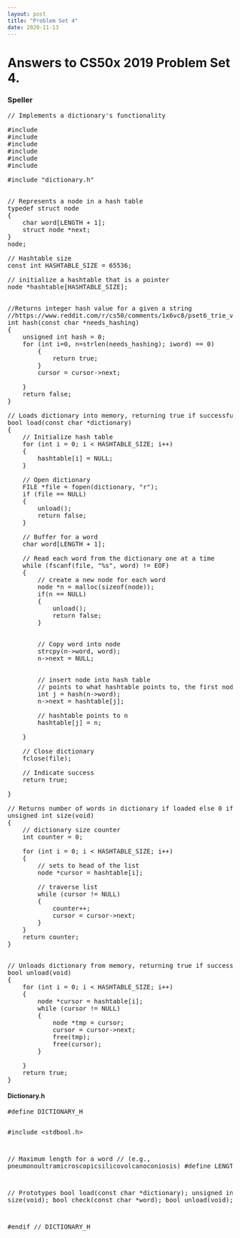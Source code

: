 ```yaml
---
layout: post
title: "Problem Set 4"
date: 2020-11-13
---
```


<h1>Answers to CS50x 2019 Problem Set 4.
</h1>

<h3>Speller</h3>

<PRE>
// Implements a dictionary's functionality

#include <ctype.h>
#include <stdbool.h>
#include <stdio.h>
#include <stdlib.h>
#include <string.h>
#include <strings.h>

#include "dictionary.h"


// Represents a node in a hash table
typedef struct node
{
    char word[LENGTH + 1];
    struct node *next;
}
node;

// Hashtable size
const int HASHTABLE_SIZE = 65536;

// initialize a hashtable that is a pointer
node *hashtable[HASHTABLE_SIZE];


//Returns integer hash value for a given a string
//https://www.reddit.com/r/cs50/comments/1x6vc8/pset6_trie_vs_hashtable/cf9nlkn/
int hash(const char *needs_hashing)
{
    unsigned int hash = 0;
    for (int i=0, n=strlen(needs_hashing); i<n; i++)
        hash = (hash << 2) ^ needs_hashing[i];
    return hash % HASHTABLE_SIZE;
}

// Returns true if word is in dictionary else false
bool check(const char *word)
{
    
    // set cursor to point to beginning of appropriate linked list
    node *cursor = hashtable[hash(word)];

    // traverse dictionary
    while (cursor != NULL)
    {
        // compare word to dictionary
        if (strcasecmp(word, cursor->word) == 0)
        {
            return true;
        }
        cursor = cursor->next;

    }
    return false;
}

// Loads dictionary into memory, returning true if successful else false
bool load(const char *dictionary)
{
    // Initialize hash table
    for (int i = 0; i < HASHTABLE_SIZE; i++)
    {
        hashtable[i] = NULL;
    }

    // Open dictionary
    FILE *file = fopen(dictionary, "r");
    if (file == NULL)
    {
        unload();
        return false;
    }

    // Buffer for a word
    char word[LENGTH + 1];

    // Read each word from the dictionary one at a time
    while (fscanf(file, "%s", word) != EOF)
    {
        // create a new node for each word
        node *n = malloc(sizeof(node));
        if(n == NULL)
        {
            unload();
            return false;
        }


        // Copy word into node
        strcpy(n->word, word);
        n->next = NULL;


        // insert node into hash table
        // points to what hashtable points to, the first node
        int j = hash(n->word);
        n->next = hashtable[j];

        // hashtable points to n
        hashtable[j] = n;

    }

    // Close dictionary
    fclose(file);

    // Indicate success
    return true;

}

// Returns number of words in dictionary if loaded else 0 if not yet loaded
unsigned int size(void)
{
    // dictionary size counter
    int counter = 0;

    for (int i = 0; i < HASHTABLE_SIZE; i++)
    {
        // sets to head of the list
        node *cursor = hashtable[i];

        // traverse list
        while (cursor != NULL)
        {
            counter++;
            cursor = cursor->next;
        }
    }
    return counter;
}


// Unloads dictionary from memory, returning true if successful else false
bool unload(void)
{
    for (int i = 0; i < HASHTABLE_SIZE; i++)
    {
        node *cursor = hashtable[i];
        while (cursor != NULL)
        {
            node *tmp = cursor;
            cursor = cursor->next;
            free(tmp);
            free(cursor);
        }
        
    }
    return true;
}
</PRE>

<h4>Dictionary.h</h4>
<PRE>
#define DICTIONARY_H

#include <stdbool.h>

// Maximum length for a word
// (e.g., pneumonoultramicroscopicsilicovolcanoconiosis)
#define LENGTH 45

// Prototypes
bool load(const char *dictionary);
unsigned int size(void);
bool check(const char *word);
bool unload(void);


#endif // DICTIONARY_H
</PRE>

